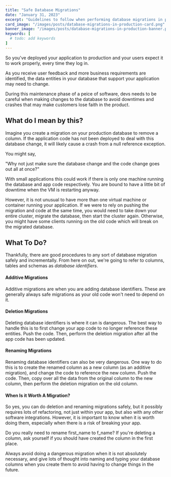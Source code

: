 ```yaml
---
title: "Safe Database Migrations"
date: "January 31, 2023"
excerpt: "Guidelines to follow when performing database migrations in production applications to avoid downtime and data loss."
card_image: "/images/posts/database-migrations-in-production-card.png"
banner_image: "/images/posts/database-migrations-in-production-banner.png"
keywords: [
  # todo: add keywords
]
---
```


So you've deployed your application to production and your users expect it to work properly, every time they log in.

As you receive user feedback and more business requirements are identified, the data entities in your database that support your application may need to change. 

During this maintenance phase of a peice of software, devs needs to be careful when making changes to the database to avoid downtimes and crashes that may make customers lose faith in the product.

## What do I mean by this?
Imagine you create a migration on your production database to remove a column. If the application code has not been deployed to deal with this database change, it will likely cause a crash from a null reference exception.

You might say, 

"Why not just make sure the database change and the code change goes out all at once?" 

With small applications this could work if there is only one machine running the database and app code respectively. You are bound to have a little bit of downtime when the VM is restarting anyway.

However, it is not unusual to have more than one virtual machine or container running your application. If we were to rely on pushing the migration and code at the same time, you would need to take down your entire cluster, migrate the database, then start the cluster again. Otherwise, you might have some clients running on the old code which will break on the migrated database.

## What To Do?
Thankfully, there are good procedures to any sort of database migration safely and incrementally. From here on out, we're going to refer to columns, tables and schemas as <i>database identifiers</i>.

#### Additive Migrations
Additive migrations are when you are adding database identifiers. These are generally always safe migrations as your old code won't need to depend on it.

#### Deletion Migrations
Deleting database identifiers is where it can is dangerous. The best way to handle this is to first change your app code to no longer reference these entities. Push the code. Then, perform the deletion migration after all the app code has been updated.

#### Renaming Migrations
Renaming database identifiers can also be very dangerous. One way to do this is to create the renamed column as a new column (as an additive migration), and change the code to reference the new column. Push the code. Then, copy over all the data from the original column to the new column, then perform the deletion migration on the old column.

#### When Is it Worth A Migration?
So yes, you can do deletion and renaming migrations safely, but it possibly requires lots of refactoring, not just within your app, but also with any other software integrations. However, it is important to know when it is worth doing them, especially when there is a risk of breaking your app.

Do you really need to rename first_name to f_name? If you're deleting a column, ask yourself if you should have created the column in the first place.

Always avoid doing a dangerous migration when it is not absolutely necessary, and give lots of thought into naming and typing your database columns when you create them to avoid having to change things in the future.